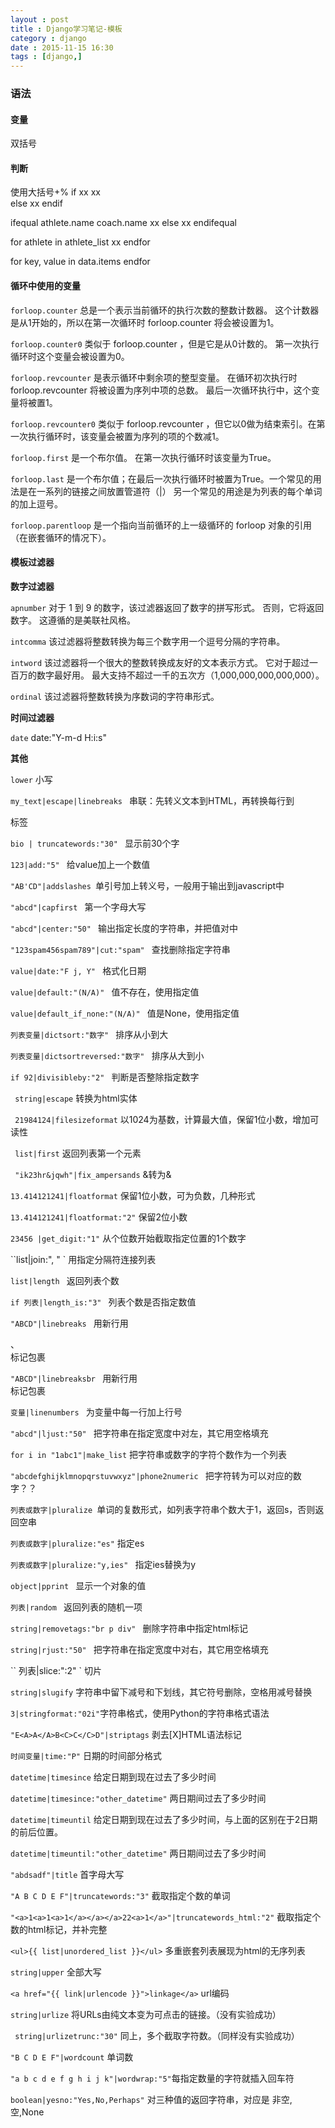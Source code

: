 ```yaml
---
layout : post
title : Django学习笔记-模板
category : django
date : 2015-11-15 16:30
tags : [django,]
---
```




### 语法

#### 变量

双括号
    
#### 判断
   
使用大括号+%
if xx 
 xx  
else
 xx 
endif 
 
ifequal athlete.name coach.name 
 xx
else
 xx 
endifequal 

for athlete in athlete_list
 xx
endfor

for key, value in data.items
endfor
    
#### 循环中使用的变量

`forloop.counter` 总是一个表示当前循环的执行次数的整数计数器。 
这个计数器是从1开始的，所以在第一次循环时 forloop.counter 将会被设置为1。

`forloop.counter0` 类似于 forloop.counter ，但是它是从0计数的。 第一次执行循环时这个变量会被设置为0。

`forloop.revcounter` 是表示循环中剩余项的整型变量。 在循环初次执行时 forloop.revcounter 将被设置为序列中项的总数。 最后一次循环执行中，这个变量将被置1。

`forloop.revcounter0` 类似于 forloop.revcounter ，但它以0做为结束索引。在第一次执行循环时，该变量会被置为序列的项的个数减1。

`forloop.first` 是一个布尔值。 在第一次执行循环时该变量为True。

`forloop.last` 是一个布尔值；在最后一次执行循环时被置为True。一个常见的用法是在一系列的链接之间放置管道符（|）
另一个常见的用途是为列表的每个单词的加上逗号。

`forloop.parentloop` 是一个指向当前循环的上一级循环的 forloop 对象的引用（在嵌套循环的情况下）。 


#### 模板过滤器

**数字过滤器**

`apnumber` 对于 1 到 9 的数字，该过滤器返回了数字的拼写形式。 否则，它将返回数字。 这遵循的是美联社风格。

`intcomma` 该过滤器将整数转换为每三个数字用一个逗号分隔的字符串。

`intword` 该过滤器将一个很大的整数转换成友好的文本表示方式。 它对于超过一百万的数字最好用。
最大支持不超过一千的五次方（1,000,000,000,000,000）。

`ordinal` 该过滤器将整数转换为序数词的字符串形式。

**时间过滤器**

`date` date:"Y-m-d H:i:s"
 
**其他**

`lower` 小写

`my_text|escape|linebreaks ` 串联：先转义文本到HTML，再转换每行到 <p> 标签

`bio | truncatewords:"30" ` 显示前30个字
 
`123|add:"5" ` 给value加上一个数值

`"AB'CD"|addslashes `单引号加上转义号，一般用于输出到javascript中

`"abcd"|capfirst ` 第一个字母大写

`"abcd"|center:"50" ` 输出指定长度的字符串，并把值对中

`"123spam456spam789"|cut:"spam" ` 查找删除指定字符串

`value|date:"F j, Y" ` 格式化日期

`value|default:"(N/A)" ` 值不存在，使用指定值

`value|default_if_none:"(N/A)" ` 值是None，使用指定值

`列表变量|dictsort:"数字" ` 排序从小到大

`列表变量|dictsortreversed:"数字" ` 排序从大到小

`if 92|divisibleby:"2" ` 判断是否整除指定数字

` string|escape` 转换为html实体

` 21984124|filesizeformat` 以1024为基数，计算最大值，保留1位小数，增加可读性

` list|first` 返回列表第一个元素

` "ik23hr&jqwh"|fix_ampersands` &转为&amp;

` 13.414121241|floatformat ` 保留1位小数，可为负数，几种形式

` 13.414121241|floatformat:"2" ` 保留2位小数

` 23456 |get_digit:"1" ` 从个位数开始截取指定位置的1个数字

``list|join:", " ` 用指定分隔符连接列表

`list|length ` 返回列表个数

`if 列表|length_is:"3" ` 列表个数是否指定数值

`"ABCD"|linebreaks ` 用新行用<p> 、 <br /> 标记包裹

`"ABCD"|linebreaksbr ` 用新行用<br /> 标记包裹

`变量|linenumbers ` 为变量中每一行加上行号

`"abcd"|ljust:"50" ` 把字符串在指定宽度中对左，其它用空格填充

`for i in "1abc1"|make_list` 把字符串或数字的字符个数作为一个列表

`"abcdefghijklmnopqrstuvwxyz"|phone2numeric ` 把字符转为可以对应的数字？？

`列表或数字|pluralize `单词的复数形式，如列表字符串个数大于1，返回s，否则返回空串

`列表或数字|pluralize:"es"` 指定es

`列表或数字|pluralize:"y,ies" ` 指定ies替换为y

`object|pprint ` 显示一个对象的值

`列表|random ` 返回列表的随机一项

`string|removetags:"br p div" ` 删除字符串中指定html标记

`string|rjust:"50" ` 把字符串在指定宽度中对右，其它用空格填充

`` 列表|slice:":2" ` 切片

` string|slugify ` 字符串中留下减号和下划线，其它符号删除，空格用减号替换

` 3|stringformat:"02i" `字符串格式，使用Python的字符串格式语法

` "E<A>A</A>B<C>C</C>D"|striptags ` 剥去[X]HTML语法标记

` 时间变量|time:"P" ` 日期的时间部分格式

` datetime|timesince ` 给定日期到现在过去了多少时间

` datetime|timesince:"other_datetime" ` 两日期间过去了多少时间


` datetime|timeuntil ` 给定日期到现在过去了多少时间，与上面的区别在于2日期的前后位置。

` datetime|timeuntil:"other_datetime" ` 两日期间过去了多少时间

` "abdsadf"|title ` 首字母大写

` "A B C D E F"|truncatewords:"3" ` 截取指定个数的单词

` "<a>1<a>1<a>1</a></a></a>22<a>1</a>"|truncatewords_html:"2" ` 截取指定个数的html标记，并补完整

`<ul>{{ list|unordered_list }}</ul>` 多重嵌套列表展现为html的无序列表

` string|upper ` 全部大写

`<a href="{{ link|urlencode }}">linkage</a>` url编码

` string|urlize ` 将URLs由纯文本变为可点击的链接。（没有实验成功）

` string|urlizetrunc:"30"` 同上，多个截取字符数。（同样没有实验成功）

` "B C D E F"|wordcount ` 单词数

` "a b c d e f g h i j k"|wordwrap:"5" `每指定数量的字符就插入回车符

` boolean|yesno:"Yes,No,Perhaps" ` 对三种值的返回字符串，对应是 非空,空,None

